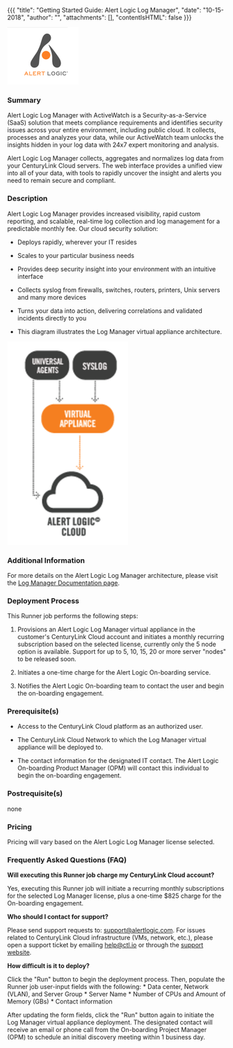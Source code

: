 {{{
"title": "Getting Started Guide: Alert Logic Log Manager",
"date": "10-15-2018",
"author": "",
"attachments": [],
"contentIsHTML": false
}}}

![Alert Logic-logo](../../images/Marketplace/Alert-Logic-logo.png)

### Summary

Alert Logic Log Manager with ActiveWatch is a Security-as-a-Service (SaaS) solution that meets compliance requirements and identifies security issues across your entire environment, including public cloud. It collects, processes and analyzes your data, while our ActiveWatch team unlocks the insights hidden in your log data with 24x7 expert monitoring and analysis.

Alert Logic Log Manager collects, aggregates and normalizes log data from your CenturyLink Cloud servers. The web interface provides a unified view into all of your data, with tools to rapidly uncover the insight and alerts you need to remain secure and compliant.

### Description

Alert Logic Log Manager provides increased visibility, rapid custom reporting, and scalable, real-time log collection and log management for a predictable monthly fee. Our cloud security solution:

* Deploys rapidly, wherever your IT resides

* Scales to your particular business needs

* Provides deep security insight into your environment with an intuitive interface

* Collects syslog from firewalls, switches, routers, printers, Unix servers and many more devices

* Turns your data into action, delivering correlations and validated incidents directly to you

* This diagram illustrates the Log Manager virtual appliance architecture.

![alertlogic-diagram](../../images/Marketplace/alertlogic-logmgr-appliance-architecture.png)

### Additional Information

For more details on the Alert Logic Log Manager architecture, please visit the [Log Manager Documentation page](https://docs.alertlogic.com/products101/log-manager-101.htm).

### Deployment Process

This Runner job performs the following steps:

1. Provisions an Alert Logic Log Manager virtual appliance in the customer's CenturyLink Cloud account and initiates a monthly recurring subscription based on the selected license, currently only the 5 node option is available.  Support for up to 5, 10, 15, 20 or more server "nodes" to be released soon.

2. Initiates a one-time charge for the Alert Logic On-boarding service.

3. Notifies the Alert Logic On-boarding team to contact the user and begin the on-boarding engagement.

### Prerequisite(s)

* Access to the CenturyLink Cloud platform as an authorized user.

* The CenturyLink Cloud Network to which the Log Manager virtual appliance will be deployed to.

* The contact information for the designated IT contact. The Alert Logic On-boarding Product Manager (OPM) will contact this individual to begin the on-boarding engagement.

### Postrequisite(s)

none

### Pricing

Pricing will vary based on the Alert Logic Log Manager license selected.

### Frequently Asked Questions (FAQ)

**Will executing this Runner job charge my CenturyLink Cloud account?**

Yes, executing this Runner job will initiate a recurring monthly subscriptions for the selected Log Manager license, plus a one-time $825 charge for the On-boarding engagement.

**Who should I contact for support?**

Please send support requests to: support@alertlogic.com.
For issues related to CenturyLink Cloud infrastructure (VMs, network, etc.), please open a support ticket by emailing [help@ctl.io](mailto:help@ctl.io) or through the [support website](https://support.ctl.io/access/unauthenticated?return_to=https%3A%2F%2Ft3n.zendesk.com%2Ftickets%2Fnew).

**How difficult is it to deploy?**

Click the "Run" button to begin the deployment process. Then, populate the Runner job user-input fields with the following: * Data center, Network (VLAN), and Server Group * Server Name * Number of CPUs and Amount of Memory (GBs) * Contact information

After updating the form fields, click the "Run" button again to initiate the Log Manager virtual appliance deployment. The designated contact will receive an email or phone call from the On-boarding Project Manager (OPM) to schedule an initial discovery meeting within 1 business day.
